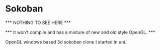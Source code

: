 Sokoban
=======

*** NOTHING TO SEE HERE ***

*** It won't compile and has a mixture of new and old style OpenGL. ***

OpenGL windows based 3d sokoban clone I started in uni.


